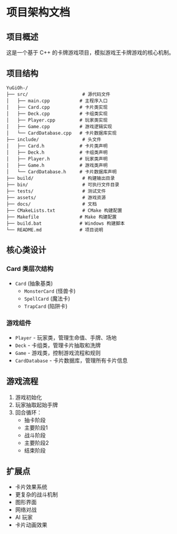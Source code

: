 # 项目架构文档

## 项目概述
这是一个基于 C++ 的卡牌游戏项目，模拟游戏王卡牌游戏的核心机制。

## 项目结构
```
YuGiOh-/
├── src/                    # 源代码文件
│   ├── main.cpp           # 主程序入口
│   ├── Card.cpp           # 卡片类实现
│   ├── Deck.cpp           # 卡组类实现
│   ├── Player.cpp         # 玩家类实现
│   ├── Game.cpp           # 游戏逻辑实现
│   └── CardDatabase.cpp   # 卡片数据库实现
├── include/                # 头文件
│   ├── Card.h             # 卡片类声明
│   ├── Deck.h             # 卡组类声明
│   ├── Player.h           # 玩家类声明
│   ├── Game.h             # 游戏类声明
│   └── CardDatabase.h     # 卡片数据库声明
├── build/                  # 构建输出目录
├── bin/                    # 可执行文件目录
├── tests/                  # 测试文件
├── assets/                 # 游戏资源
├── docs/                   # 文档
├── CMakeLists.txt          # CMake 构建配置
├── Makefile               # Make 构建配置
├── build.bat              # Windows 构建脚本
└── README.md              # 项目说明
```

## 核心类设计

### Card 类层次结构
- `Card` (抽象基类)
  - `MonsterCard` (怪兽卡)
  - `SpellCard` (魔法卡)
  - `TrapCard` (陷阱卡)

### 游戏组件
- `Player` - 玩家类，管理生命值、手牌、场地
- `Deck` - 卡组类，管理卡片抽取和洗牌
- `Game` - 游戏类，控制游戏流程和规则
- `CardDatabase` - 卡片数据库，管理所有卡片信息

## 游戏流程
1. 游戏初始化
2. 玩家抽取起始手牌
3. 回合循环：
   - 抽卡阶段
   - 主要阶段1
   - 战斗阶段
   - 主要阶段2
   - 结束阶段

## 扩展点
- 卡片效果系统
- 更复杂的战斗机制
- 图形界面
- 网络对战
- AI 玩家
- 卡片动画效果
